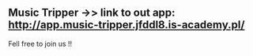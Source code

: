 ## Music Tripper ->> link to out app: http://app.music-tripper.jfddl8.is-academy.pl/

Fell free to join us !!
